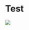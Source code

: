 # Test

![](https://github.com/ErickGomez98/aver/workflows/Deployment%20to%20production%20server/badge.svg)
